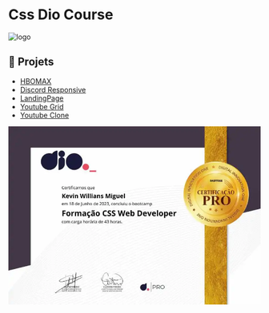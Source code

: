 # Css Dio Course 

![logo](https://github.com/Kevinwmiguel/CSS-DIO/assets/59360014/a6de5fd3-236d-4bc7-9774-8c307fe55699)

## 📎 Projets

- <a href="https://kevinwmiguel.github.io/CSS-DIO/HBOMAX/" >HBOMAX</a>
- <a href="https://kevinwmiguel.github.io/CSS-DIO/Discord%20Responsive/" > Discord Responsive </a>
- <a href="https://kevinwmiguel.github.io/CSS-DIO/LandingPage-Dio/" > LandingPage </a>
- <a href="https://kevinwmiguel.github.io/CSS-DIO/Youtube%20Grid/" > Youtube Grid </a>
- <a href="https://kevinwmiguel.github.io/Youtube%20Clone/" > Youtube Clone </a>

<a href="https://www.dio.me/certificate/9A5FF068/share">
  <img src="9A5FF068.webp"> 
</a>
